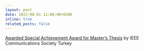 ```yaml
---
layout: post
date: 2022-08-01 12:00:00+0300
inline: true
related_posts: false
---
```


[Awarded Special Achievement Award for Master’s Thesis](https://www.ieee.org.tr/comsoc/2022/09/20/ieee-turkiye-comsoc-yuksek-lisans-tez-yarismasi-sonuclari-aciklandi/) by IEEE Communications Society Turkey